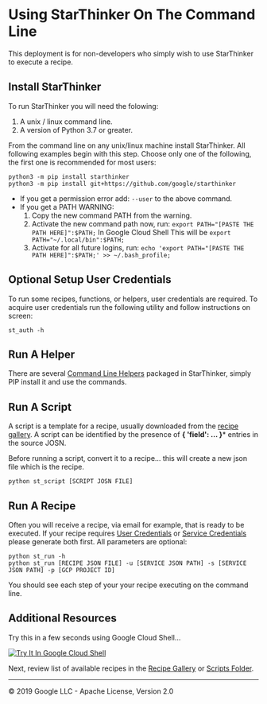 # Using StarThinker On The Command Line

This deployment is for non-developers who simply wish to use StarThinker to
execute a recipe.

## Install StarThinker

To run StarThinker you will need the folowing:

1. A unix / linux command line.
2. A version of Python 3.7 or greater.

From the command line on any unix/linux machine install StarThinker.  All following examples begin with this step.
Choose only one of the following, the first one is recommended for most users:

```
python3 -m pip install starthinker
python3 -m pip install git+https://github.com/google/starthinker
```

- If you get a permission error add: ```--user``` to the above command.
- If you get a PATH WARNING:
  1. Copy the new command PATH from the warning.
  1. Activate the new command path now, run: ```export PATH="[PASTE THE PATH HERE]":$PATH;```
     In Google Cloud Shell This will be ```export PATH="~/.local/bin":$PATH;```
  1. Activate for all future logins, run: ```echo 'export PATH="[PASTE THE PATH HERE]":$PATH;' >> ~/.bash_profile;```

## Optional Setup User Credentials

To run some recipes, functions, or helpers, user credentials are required.  To acquire user credentials run the
following utility and follow instructions on screen:

```
st_auth -h
```

## Run A Helper

There are several [Command Line Helpers](helpers.md) packaged in StarThinker, simply PIP install it and use the commands.

## Run A Script

A script is a template for a recipe, usually downloaded from the [recipe
gallery](https://google.github.io/starthinker/).  A script can be identified by
the presence of **{ 'field': ... }*** entries in the source JOSN.

Before running a script, convert it to a recipe... this will create a new json
file which is the recipe.

```
python st_script [SCRIPT JOSN FILE]
```

## Run A Recipe

Often you will receive a recipe, via email for example, that is ready to be executed.
If your recipe requires [User Credentials](#Optional-Setup-User-Credentials) or [Service Credentials](cloud_service.md) please generate both first.
All parameters are optional:

```
python st_run -h
python st_run [RECIPE JSON FILE] -u [SERVICE JSON PATH] -s [SERVICE JSON PATH] -p [GCP PROJECT ID]
```

You should see each step of your your recipe executing on the command line.

## Additional Resources

Try this in a few seconds using Google Cloud Shell...

[![Try It In Google Cloud Shell](http://gstatic.com/cloudssh/images/open-btn.svg)](https://console.cloud.google.com/cloudshell/editor?cloudshell_tutorial=tutorials/deploy_commandline.md)

Next, review list of available recipes in the [Recipe Gallery](https://google.github.io/starthinker/) or [Scripts Folder](../scripts/).


---
&copy; 2019 Google LLC - Apache License, Version 2.0
